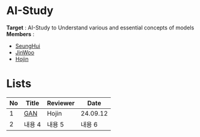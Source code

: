 # AI-Study
**Target** : AI-Study to Understand various and essential concepts of models
**Members** : 
  * [SeungHui](https://github.com/Seunghui98)
  * [JinWoo]()
  * [Hojin](https://github.com/junghojin)

# Lists
| No | Title | Reviewer | Date |
|------|--------|--------|--------|
| 1    | [GAN](https://github.com/junghojin/AI-Study/blob/main/Generative%20Adversarial%20Nets%20(GAN).md) | Hojin | 24.09.12 |
| 2    | 내용 4 | 내용 5 | 내용 6 |
